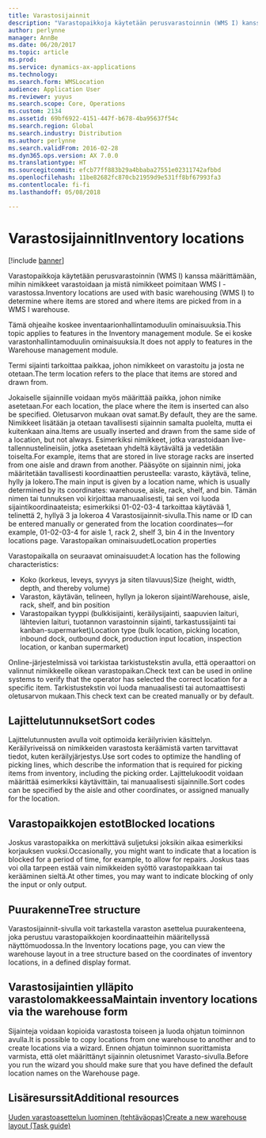 ```yaml
---
title: Varastosijainnit
description: "Varastopaikkoja käytetään perusvarastoinnin (WMS I) kanssa määrittämään, mihin nimikkeet varastoidaan ja mistä nimikkeet poimitaan WMS I -varastossa."
author: perlynne
manager: AnnBe
ms.date: 06/20/2017
ms.topic: article
ms.prod: 
ms.service: dynamics-ax-applications
ms.technology: 
ms.search.form: WMSLocation
audience: Application User
ms.reviewer: yuyus
ms.search.scope: Core, Operations
ms.custom: 2134
ms.assetid: 69bf6922-4151-447f-b678-4ba95637f54c
ms.search.region: Global
ms.search.industry: Distribution
ms.author: perlynne
ms.search.validFrom: 2016-02-28
ms.dyn365.ops.version: AX 7.0.0
ms.translationtype: HT
ms.sourcegitcommit: efcb77ff883b29a4bbaba27551e02311742afbbd
ms.openlocfilehash: 11be82682fc870cb21959d9e531ff8bf67993fa3
ms.contentlocale: fi-fi
ms.lasthandoff: 05/08/2018

---
```


# <a name="inventory-locations"></a><span data-ttu-id="c46d8-103">Varastosijainnit</span><span class="sxs-lookup"><span data-stu-id="c46d8-103">Inventory locations</span></span>

[!include [banner](../includes/banner.md)]

<span data-ttu-id="c46d8-104">Varastopaikkoja käytetään perusvarastoinnin (WMS I) kanssa määrittämään, mihin nimikkeet varastoidaan ja mistä nimikkeet poimitaan WMS I -varastossa.</span><span class="sxs-lookup"><span data-stu-id="c46d8-104">Inventory locations are used with basic warehousing (WMS I) to determine where items are stored and where items are picked from in a WMS I warehouse.</span></span>

<span data-ttu-id="c46d8-105">Tämä ohjeaihe koskee inventaarionhallintamoduulin ominaisuuksia.</span><span class="sxs-lookup"><span data-stu-id="c46d8-105">This topic applies to features in the Inventory management module.</span></span> <span data-ttu-id="c46d8-106">Se ei koske varastonhallintamoduulin ominaisuuksia.</span><span class="sxs-lookup"><span data-stu-id="c46d8-106">It does not apply to features in the Warehouse management module.</span></span>

<span data-ttu-id="c46d8-107">Termi sijainti tarkoittaa paikkaa, johon nimikkeet on varastoitu ja josta ne otetaan.</span><span class="sxs-lookup"><span data-stu-id="c46d8-107">The term location refers to the place that items are stored and drawn from.</span></span>

<span data-ttu-id="c46d8-108">Jokaiselle sijainnille voidaan myös määrittää paikka, johon nimike asetetaan.</span><span class="sxs-lookup"><span data-stu-id="c46d8-108">For each location, the place where the item is inserted can also be specified.</span></span> <span data-ttu-id="c46d8-109">Oletusarvon mukaan ovat samat.</span><span class="sxs-lookup"><span data-stu-id="c46d8-109">By default, they are the same.</span></span> <span data-ttu-id="c46d8-110">Nimikkeet lisätään ja otetaan tavallisesti sijainnin samalta puolelta, mutta ei kuitenkaan aina.</span><span class="sxs-lookup"><span data-stu-id="c46d8-110">Items are usually inserted and drawn from the same side of a location, but not always.</span></span> <span data-ttu-id="c46d8-111">Esimerkiksi nimikkeet, jotka varastoidaan live-tallennustelineisiin, jotka asetetaan yhdeltä käytävältä ja vedetään toiselta.</span><span class="sxs-lookup"><span data-stu-id="c46d8-111">For example, items that are stored in live storage racks are inserted from one aisle and drawn from another.</span></span> <span data-ttu-id="c46d8-112">Pääsyöte on sijainnin nimi, joka määritetään tavallisesti koordinaattien perusteella: varasto, käytävä, teline, hylly ja lokero.</span><span class="sxs-lookup"><span data-stu-id="c46d8-112">The main input is given by a location name, which is usually determined by its coordinates: warehouse, aisle, rack, shelf, and bin.</span></span> <span data-ttu-id="c46d8-113">Tämän nimen tai tunnuksen voi kirjoittaa manuaalisesti, tai sen voi luoda sijaintikoordinaateista; esimerkiksi 01-02-03-4 tarkoittaa käytävää 1, telinettä 2, hyllyä 3 ja lokeroa 4 Varastosijainnit-sivulla.</span><span class="sxs-lookup"><span data-stu-id="c46d8-113">This name or ID can be entered manually or generated from the location coordinates—for example, 01-02-03-4 for aisle 1, rack 2, shelf 3, bin 4 in the Inventory locations page.</span></span>
<span data-ttu-id="c46d8-114">Varastopaikan ominaisuudet</span><span class="sxs-lookup"><span data-stu-id="c46d8-114">Location properties</span></span>

<span data-ttu-id="c46d8-115">Varastopaikalla on seuraavat ominaisuudet:</span><span class="sxs-lookup"><span data-stu-id="c46d8-115">A location has the following characteristics:</span></span>
-   <span data-ttu-id="c46d8-116">Koko (korkeus, leveys, syvyys ja siten tilavuus)</span><span class="sxs-lookup"><span data-stu-id="c46d8-116">Size (height, width, depth, and thereby volume)</span></span>
-   <span data-ttu-id="c46d8-117">Varaston, käytävän, telineen, hyllyn ja lokeron sijainti</span><span class="sxs-lookup"><span data-stu-id="c46d8-117">Warehouse, aisle, rack, shelf, and bin position</span></span>
-   <span data-ttu-id="c46d8-118">Varastopaikan tyyppi (bulkkisijainti, keräilysijainti, saapuvien laituri, lähtevien laituri, tuotannon varastoinnin sijainti, tarkastussijainti tai kanban-supermarket)</span><span class="sxs-lookup"><span data-stu-id="c46d8-118">Location type (bulk location, picking location, inbound dock, outbound dock, production input location, inspection location, or kanban supermarket)</span></span>

<span data-ttu-id="c46d8-119">Online-järjestelmissä voi tarkistaa tarkistustekstin avulla, että operaattori on valinnut nimikkeelle oikean varastopaikan.</span><span class="sxs-lookup"><span data-stu-id="c46d8-119">Check text can be used in online systems to verify that the operator has selected the correct location for a specific item.</span></span> <span data-ttu-id="c46d8-120">Tarkistustekstin voi luoda manuaalisesti tai automaattisesti oletusarvon mukaan.</span><span class="sxs-lookup"><span data-stu-id="c46d8-120">This check text can be created manually or by default.</span></span>

## <a name="sort-codes"></a><span data-ttu-id="c46d8-121">Lajittelutunnukset</span><span class="sxs-lookup"><span data-stu-id="c46d8-121">Sort codes</span></span>
<span data-ttu-id="c46d8-122">Lajittelutunnusten avulla voit optimoida keräilyrivien käsittelyn. Keräilyriveissä on nimikkeiden varastosta keräämistä varten tarvittavat tiedot, kuten keräilyjärjestys.</span><span class="sxs-lookup"><span data-stu-id="c46d8-122">Use sort codes to optimize the handling of picking lines, which describe the information that is required for picking items from inventory, including the picking order.</span></span> <span data-ttu-id="c46d8-123">Lajittelukoodit voidaan määrittää esimerkiksi käytävittäin, tai manuaalisesti sijainnille.</span><span class="sxs-lookup"><span data-stu-id="c46d8-123">Sort codes can be specified by the aisle and other coordinates, or assigned manually for the location.</span></span>

## <a name="blocked-locations"></a><span data-ttu-id="c46d8-124">Varastopaikkojen estot</span><span class="sxs-lookup"><span data-stu-id="c46d8-124">Blocked locations</span></span>
<span data-ttu-id="c46d8-125">Joskus varastopaikka on merkittävä suljetuksi joksikin aikaa esimerkiksi korjauksen vuoksi.</span><span class="sxs-lookup"><span data-stu-id="c46d8-125">Occasionally, you might want to indicate that a location is blocked for a period of time, for example, to allow for repairs.</span></span> <span data-ttu-id="c46d8-126">Joskus taas voi olla tarpeen estää vain nimikkeiden syöttö varastopaikkaan tai kerääminen sieltä.</span><span class="sxs-lookup"><span data-stu-id="c46d8-126">At other times, you may want to indicate blocking of only the input or only output.</span></span>

## <a name="tree-structure"></a><span data-ttu-id="c46d8-127">Puurakenne</span><span class="sxs-lookup"><span data-stu-id="c46d8-127">Tree structure</span></span>

<span data-ttu-id="c46d8-128">Varastosijainnit-sivulla voit tarkastella varaston asettelua puurakenteena, joka perustuu varastopaikkojen koordinaatteihin määritellyssä näyttömuodossa.</span><span class="sxs-lookup"><span data-stu-id="c46d8-128">In the Inventory locations page, you can view the warehouse layout in a tree structure based on the coordinates of inventory locations, in a defined display format.</span></span>

## <a name="maintain-inventory-locations-via-the-warehouse-form"></a><span data-ttu-id="c46d8-129">Varastosijaintien ylläpito varastolomakkeessa</span><span class="sxs-lookup"><span data-stu-id="c46d8-129">Maintain inventory locations via the warehouse form</span></span>

<span data-ttu-id="c46d8-130">Sijainteja voidaan kopioida varastosta toiseen ja luoda ohjatun toiminnon avulla.</span><span class="sxs-lookup"><span data-stu-id="c46d8-130">It is possible to copy locations from one warehouse to another and to create locations via a wizard.</span></span> <span data-ttu-id="c46d8-131">Ennen ohjatun toiminnon suorittamista varmista, että olet määrittänyt sijainnin oletusnimet Varasto-sivulla.</span><span class="sxs-lookup"><span data-stu-id="c46d8-131">Before you run the wizard you should make sure that you have defined the default location names on the Warehouse page.</span></span>



<a name="additional-resources"></a><span data-ttu-id="c46d8-132">Lisäresurssit</span><span class="sxs-lookup"><span data-stu-id="c46d8-132">Additional resources</span></span>
--------

[<span data-ttu-id="c46d8-133">Uuden varastoasettelun luominen (tehtäväopas)</span><span class="sxs-lookup"><span data-stu-id="c46d8-133">Create a new warehouse layout (Task guide)</span></span>](tasks/create-new-warehouse-layout.md)

